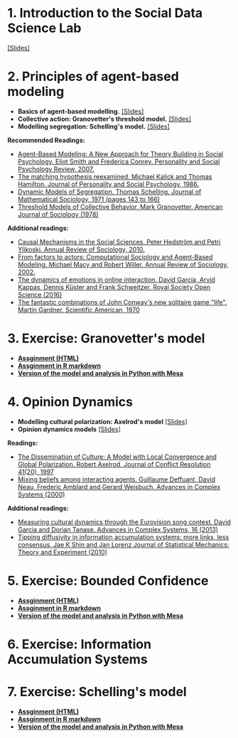 

# 1. Introduction to the Social Data Science Lab

[[Slides]](https://dgarcia-eu.github.io/SummerSchool-ComputationalModelling/00_IntroSDS/)


# 2. Principles of agent-based modeling

- **Basics of agent-based modelling.** [[Slides]](https://dgarcia-eu.github.io/SummerSchool-ComputationalModelling/01_Introduction/)
- **Collective action: Granovetter's threshold model.** [[Slides]](https://dgarcia-eu.github.io/SummerSchool-ComputationalModelling/03_CollectiveAction)
- **Modelling segregation: Schelling's model.** [[Slides]](https://dgarcia-eu.github.io/SummerSchool-ComputationalModelling/02_Segregation)

**Recommended Readings:**

- [Agent-Based Modeling: A New Approach for Theory Building in Social Psychology. Eliot Smith and Frederica Conrey. Personality and Social Psychology Review, 2007.](https://journals.sagepub.com/doi/abs/10.1177/1088868306294789)
- [The matching hypothesis reexamined. Michael Kalick and Thomas Hamilton. Journal of Personality and Social Psychology, 1986.](https://psycnet.apa.org/record/1987-04005-001)
- [Dynamic Models of Segregation. Thomas Schelling. Journal of Mathematical Sociology, 1971 (pages 143 to 166)](https://www.uzh.ch/cmsssl/suz/dam/jcr:00000000-68cb-72db-ffff-ffffff8071db/04.02%7B_%7Dschelling%7B_%7D71.pdf)
- [Threshold Models of Collective Behavior. Mark Granovetter. American Journal of Sociology (1978)](https://www.jstor.org/stable/2778111)


**Additional readings:**

- [Causal Mechanisms in the Social Sciences. Peter Hedström and Petri Ylikoski. Annual Review of Sociology, 2010.](https://www.annualreviews.org/doi/abs/10.1146/annurev.soc.012809.102632)
- [From factors to actors: Computational Sociology and Agent-Based Modeling. Michael  Macy and Robert Willer. Annual Review of Sociology, 2002.](https://www.annualreviews.org/doi/abs/10.1146/annurev.soc.28.110601.141117)
- [The dynamics of emotions in online interaction. David Garcia, Arvid Kappas, Dennis Küster and Frank Schweitzer. Royal Society Open Science (2016)](https://royalsocietypublishing.org/doi/10.1098/rsos.160059)
- [The fantastic combinations of John Conway's new solitaire game "life". Martin Gardner. Scientific American, 1970 ](https://web.stanford.edu/class/sts145/Library/life.pdf)


# 3. Exercise: Granovetter's model

- [**Assginment (HTML)**](https://dgarcia-eu.github.io/SummerSchool-ComputationalModelling/10_Exercise_Granovetter/10_Granovetter.html)
- [**Assginment in R markdown**](https://raw.githubusercontent.com/dgarcia-eu/SummerSchool-ComputationalModelling/main/10_Exercise_Granovetter/10_Granovetter.Rmd)
- [**Version of the model and analysis in Python with Mesa**](https://github.com/dgarcia-eu/ComputationalModellingSocialSystems/blob/main/Exercise_02_Granovetter/granovetter-example-solution.ipynb)


# 4. Opinion Dynamics

- **Modelling cultural polarization: Axelrod's model** [[Slides]](https://dgarcia-eu.github.io/SummerSchool-ComputationalModelling/04_Culture)
- **Opinion dynamics models** [[Slides]](https://dgarcia-eu.github.io/SummerSchool-ComputationalModelling/05_OpinionDynamics)

**Readings:**

- [The Dissemination of Culture: A Model with Local Convergence and Global Polarization. Robert Axelrod, Journal of Conflict Resolution 41(20), 1997](https://journals.sagepub.com/doi/pdf/10.1177/0022002797041002001)
- [Mixing beliefs among interacting agents. Guillaume Deffuant, David Neau, Frederic Amblard and Gerard Weisbuch. Advances in Complex Systems (2000)](https://www.worldscientific.com/doi/abs/10.1142/S0219525900000078)

**Additional readings:**

- [Measuring cultural dynamics through the Eurovision song contest. David Garcia and Dorian Tanase. Advances in Complex Systems, 16 (2013)](https://www.worldscientific.com/doi/abs/10.1142/S0219525913500379)
- [Tipping diffusivity in information accumulation systems: more links, less consensus. Jae K Shin and Jan Lorenz Journal of Statistical Mechanics: Theory and Experiment (2010)](https://iopscience.iop.org/article/10.1088/1742-5468/2010/06/P06005)

# 5. Exercise: Bounded Confidence

- [**Assginment (HTML)**](https://dgarcia-eu.github.io/SummerSchool-ComputationalModelling/11_Exercise_BoundedConfidence/11_BoundedConfidence.html)
- [**Assginment in R markdown**](https://raw.githubusercontent.com/dgarcia-eu/SummerSchool-ComputationalModelling/main/11_Exercise_BoundedConfidence/11_BoundedConfidence.Rmd)
- [**Version of the model and analysis in Python with Mesa**](https://github.com/dgarcia-eu/ComputationalModellingSocialSystems-Solutions/blob/master/Exercise_03_BoundedConfidence/bounded-confidence-handout-solution.ipynb)

# 6. Exercise: Information Accumulation Systems



# 7. Exercise: Schelling's model

- [**Assginment (HTML)**](https://dgarcia-eu.github.io/SummerSchool-ComputationalModelling/13_Exercise_Schelling/13_Schelling.html)
- [**Assginment in R markdown**](https://raw.githubusercontent.com/dgarcia-eu/SummerSchool-ComputationalModelling/main/13_Exercise_Schelling/13_Schelling.Rmd)
- [**Version of the model and analysis in Python with Mesa**](https://github.com/dgarcia-eu/ComputationalModellingSocialSystems/blob/main/Exercise_01_Schelling/schelling-example-solution.ipynb)
